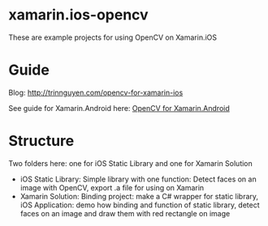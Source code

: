 xamarin.ios-opencv
==================

These are example projects for using OpenCV on Xamarin.iOS

Guide
===================
Blog: http://trinnguyen.com/opencv-for-xamarin-ios

See guide for Xamarin.Android here: [OpenCV for Xamarin.Android]

   [OpenCV for Xamarin.Android]: <http://trinnguyen.com/opencv-for-xamarin-android/>


Structure
===================
Two folders here: one for iOS Static Library and one for Xamarin Solution
- iOS Static Library: Simple library with one function: Detect faces on an image with OpenCV, export .a file for using on Xamarin
- Xamarin Solution: Binding project: make a C# wrapper for static library, iOS Application: demo how binding and function of static library, detect faces on an image and draw them with red rectangle on image

